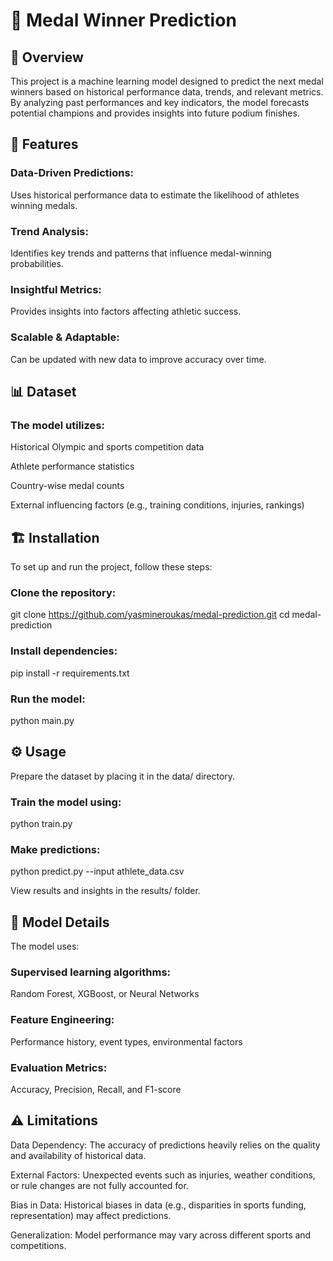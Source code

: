 # 🏅 Medal Winner Prediction

## 📌 Overview

This project is a machine learning model designed to predict the next medal winners based on historical performance data, trends, and relevant metrics. By analyzing past performances and key indicators, the model forecasts potential champions and provides insights into future podium finishes.

## 🚀 Features

### Data-Driven Predictions:
Uses historical performance data to estimate the likelihood of athletes winning medals.

### Trend Analysis:
Identifies key trends and patterns that influence medal-winning probabilities.

### Insightful Metrics:
Provides insights into factors affecting athletic success.

### Scalable & Adaptable:
Can be updated with new data to improve accuracy over time.

## 📊 Dataset

### The model utilizes:

Historical Olympic and sports competition data

Athlete performance statistics

Country-wise medal counts

External influencing factors (e.g., training conditions, injuries, rankings)

## 🏗️ Installation

To set up and run the project, follow these steps:

### Clone the repository:

git clone https://github.com/yasmineroukas/medal-prediction.git
cd medal-prediction

### Install dependencies:

pip install -r requirements.txt

### Run the model:

python main.py

## ⚙️ Usage

Prepare the dataset by placing it in the data/ directory.

### Train the model using:

python train.py

### Make predictions:

python predict.py --input athlete_data.csv

View results and insights in the results/ folder.

## 📖 Model Details

The model uses:

### Supervised learning algorithms:
Random Forest, XGBoost, or Neural Networks

### Feature Engineering:
Performance history, event types, environmental factors

### Evaluation Metrics:
Accuracy, Precision, Recall, and F1-score

## ⚠️ Limitations

Data Dependency: The accuracy of predictions heavily relies on the quality and availability of historical data.

External Factors: Unexpected events such as injuries, weather conditions, or rule changes are not fully accounted for.

Bias in Data: Historical biases in data (e.g., disparities in sports funding, representation) may affect predictions.

Generalization: Model performance may vary across different sports and competitions.
